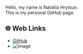 Hello, my name is Nataliia Hrytsun.  
This is my personal GitHub page.

## 🌐 Web Links

* [GitHub](https://github.com)
* ![image](https://kiev.kurorts.com/storage/images/.thumbs/995b5e3a8ea416a12dc5fd8002cd3515_565_0_0.jpg) 